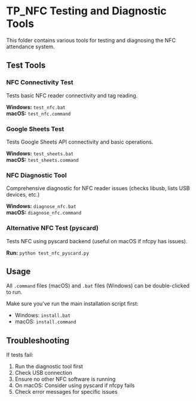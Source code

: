 # TP_NFC Testing and Diagnostic Tools

This folder contains various tools for testing and diagnosing the NFC attendance system.

## Test Tools

### NFC Connectivity Test
Tests basic NFC reader connectivity and tag reading.

**Windows:** `test_nfc.bat`  
**macOS:** `test_nfc.command`

### Google Sheets Test
Tests Google Sheets API connectivity and basic operations.

**Windows:** `test_sheets.bat`  
**macOS:** `test_sheets.command`

### NFC Diagnostic Tool
Comprehensive diagnostic for NFC reader issues (checks libusb, lists USB devices, etc.)

**Windows:** `diagnose_nfc.bat`  
**macOS:** `diagnose_nfc.command`

### Alternative NFC Test (pyscard)
Tests NFC using pyscard backend (useful on macOS if nfcpy has issues).

**Run:** `python test_nfc_pyscard.py`

## Usage

All `.command` files (macOS) and `.bat` files (Windows) can be double-clicked to run.

Make sure you've run the main installation script first:
- Windows: `install.bat`
- macOS: `install.command`

## Troubleshooting

If tests fail:
1. Run the diagnostic tool first
2. Check USB connection
3. Ensure no other NFC software is running
4. On macOS: Consider using pyscard if nfcpy fails
5. Check error messages for specific issues